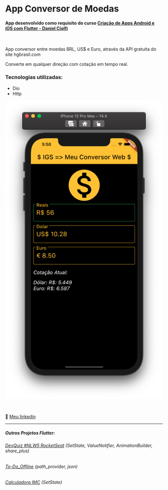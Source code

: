 # App Conversor de Moedas
#### App desenvolvido como requisito do curso [Criação de Apps Android e iOS com Flutter - Daniel Ciolfi](https://www.udemy.com/course/curso-completo-flutter-app-android-ios/)

<br>


App conversor entre moedas BRL, US$ e Euro, através da API gratuita do site hgbrasil.com

Converte em qualquer direção com cotação em tempo real.

### Tecnologias utilizadas:

- Dio
- Http

![screen](/imgs/screen02.png)

<br>

💬 [Meu linkedin](https://www.linkedin.com/in/isaias-gon%C3%A7alves-igs/)

<hr>

##### Outros Projetos Flutter:
###### [DevQuiz #NLW5 RocketSeat](https://github.com/IsaBass/nlw5_devquiz) (SetState, ValueNotifier, AnimationBuilder, share_plus)
###### [To-Do_Offline](https://github.com/IsaBass/todo_offline) (path_provider, json)
###### [Calculadora IMC](https://github.com/IsaBass/calcIMC) (SetState)
<!--
###### [Conversor de Moedas](https://github.com/IsaBass/conversor_moedas) (Dio, http)
-->


<!--
## Meus Projetos Flutter:
#### [DevQuiz #NLW5 RocketSeat](https://github.com/IsaBass/nlw5_devquiz)
- projeto da 5ª NLW , trilha Flutter
- SetState, ValueNotifier, AnimationBuilder, shared_plus
<!--
#### [Calculadora IMC](https://github.com/IsaBass/calcIMC)
- projeto inicial de aprendizado
- SetState
-->


